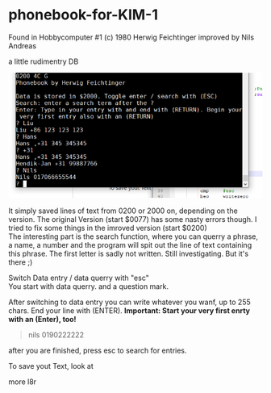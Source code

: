 # phonebook-for-KIM-1
Found in Hobbycomputer #1
(c) 1980 Herwig Feichtinger 
improved by Nils Andreas 

a little rudimentry DB 

![phonebook](https://github.com/netzherpes/phonebook-for-KIM-1/raw/main/phonebook..png)

It simply saved lines of text from 0200 or 2000 on, depending on the version. The original Version (start $0077) has some nasty errors though. I tried to fix some things in the imroved version (start $0200)<br>
The interesting part is the search function, where you can querry a phrase, a name, a number and the program will spit out the line of text containing this phrase. The first letter is sadly not written. Still investigating. But it's there ;) 

Switch Data entry / data querry with "esc" <br>
You start with data querry. and a question mark.<br>

After switching to data entry you can write whatever you wanf, up to 255 chars. End your line with (ENTER). **Important: Start your very first enrty with an (Enter), too!**<br>

 > nils 0190222222


after you are finished, press esc to search for entries.

To save yout Text, look at 

more l8r
